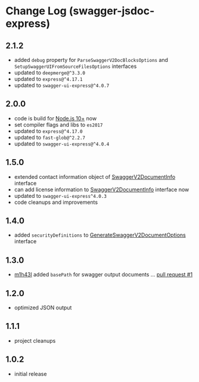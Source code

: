 # Change Log (swagger-jsdoc-express)

## 2.1.2

* added `debug` property for `ParseSwaggerV2DocBlocksOptions` and `SetupSwaggerUIFromSourceFilesOptions` interfaces
* updated to `deepmerge@^3.3.0`
* updated to `express@^4.17.1`
* updated to `swagger-ui-express@^4.0.7`

## 2.0.0

* code is build for [Node.js 10+](https://nodejs.org/dist/latest-v10.x/docs/api/) now
* set compiler flags and libs to `es2017`
* updated to `express@^4.17.0`
* updated to `fast-glob@^2.2.7`
* updated to `swagger-ui-express@^4.0.4`

## 1.5.0

* extended contact information object of [SwaggerV2DocumentInfo](https://egodigital.github.io/swagger-jsdoc-express/interfaces/_generate_.swaggerv2document.html) interface
* can add license information to [SwaggerV2DocumentInfo](https://egodigital.github.io/swagger-jsdoc-express/interfaces/_generate_.swaggerv2document.html) interface now
* updated to `swagger-ui-express^4.0.3`
* code cleanups and improvements

## 1.4.0

* added `securityDefinitions` to [GenerateSwaggerV2DocumentOptions](https://egodigital.github.io/swagger-jsdoc-express/interfaces/_generate_.generateswaggerv2documentoptions.html) interface

## 1.3.0

* [m1h43l](https://github.com/m1h43l) added `basePath` for swagger output documents ... [pull request #1](https://github.com/egodigital/swagger-jsdoc-express/pull/1)

## 1.2.0

* optimized JSON output

## 1.1.1

* project cleanups

## 1.0.2

* initial release
